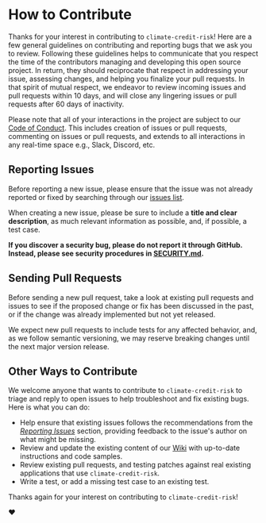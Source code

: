# How to Contribute

Thanks for your interest in contributing to `climate-credit-risk`! Here are a few
general guidelines on contributing and reporting bugs that we ask you to review.
Following these guidelines helps to communicate that you respect the time of the
contributors managing and developing this open source project. In return, they
should reciprocate that respect in addressing your issue, assessing changes, and
helping you finalize your pull requests. In that spirit of mutual respect, we
endeavor to review incoming issues and pull requests within 10 days, and will
close any lingering issues or pull requests after 60 days of inactivity.

Please note that all of your interactions in the project are subject to our
[Code of Conduct](/CODE_OF_CONDUCT.md). This includes creation of issues or pull
requests, commenting on issues or pull requests, and extends to all interactions
in any real-time space e.g., Slack, Discord, etc.

## Reporting Issues

Before reporting a new issue, please ensure that the issue was not already
reported or fixed by searching through our [issues
list](https://github.com/bloomberg/climate-credit-risk/issues).

When creating a new issue, please be sure to include a **title and clear
description**, as much relevant information as possible, and, if possible, a
test case.

**If you discover a security bug, please do not report it through GitHub.
Instead, please see security procedures in [SECURITY.md](/SECURITY.md).**

## Sending Pull Requests

Before sending a new pull request, take a look at existing pull requests and
issues to see if the proposed change or fix has been discussed in the past, or
if the change was already implemented but not yet released.

We expect new pull requests to include tests for any affected behavior, and, as
we follow semantic versioning, we may reserve breaking changes until the next
major version release.

## Other Ways to Contribute

We welcome anyone that wants to contribute to `climate-credit-risk` to triage and
reply to open issues to help troubleshoot and fix existing bugs. Here is what
you can do:

- Help ensure that existing issues follows the recommendations from the
  _[Reporting Issues](#reporting-issues)_ section, providing feedback to the
  issue's author on what might be missing.
- Review and update the existing content of our
  [Wiki](https://github.com/bloomberg/climate-credit-risk/wiki) with up-to-date
  instructions and code samples.
- Review existing pull requests, and testing patches against real existing
  applications that use `climate-credit-risk`.
- Write a test, or add a missing test case to an existing test.

Thanks again for your interest on contributing to `climate-credit-risk`!

:heart:
